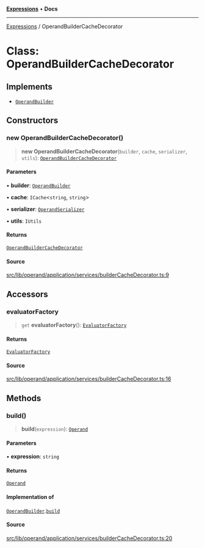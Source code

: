 [**Expressions**](../README.md) • **Docs**

***

[Expressions](../README.md) / OperandBuilderCacheDecorator

# Class: OperandBuilderCacheDecorator

## Implements

- [`OperandBuilder`](../interfaces/OperandBuilder.md)

## Constructors

### new OperandBuilderCacheDecorator()

> **new OperandBuilderCacheDecorator**(`builder`, `cache`, `serializer`, `utils`): [`OperandBuilderCacheDecorator`](OperandBuilderCacheDecorator.md)

#### Parameters

• **builder**: [`OperandBuilder`](../interfaces/OperandBuilder.md)

• **cache**: `ICache`\<`string`, `string`\>

• **serializer**: [`OperandSerializer`](../interfaces/OperandSerializer.md)

• **utils**: `IUtils`

#### Returns

[`OperandBuilderCacheDecorator`](OperandBuilderCacheDecorator.md)

#### Source

[src/lib/operand/application/services/builderCacheDecorator.ts:9](https://github.com/data7expressions/3xpr/blob/7acee0c2886cdd6f6b6d4a83a1fd843738c9d027/src/lib/operand/application/services/builderCacheDecorator.ts#L9)

## Accessors

### evaluatorFactory

> `get` **evaluatorFactory**(): [`EvaluatorFactory`](../interfaces/EvaluatorFactory.md)

#### Returns

[`EvaluatorFactory`](../interfaces/EvaluatorFactory.md)

#### Source

[src/lib/operand/application/services/builderCacheDecorator.ts:16](https://github.com/data7expressions/3xpr/blob/7acee0c2886cdd6f6b6d4a83a1fd843738c9d027/src/lib/operand/application/services/builderCacheDecorator.ts#L16)

## Methods

### build()

> **build**(`expression`): [`Operand`](Operand.md)

#### Parameters

• **expression**: `string`

#### Returns

[`Operand`](Operand.md)

#### Implementation of

[`OperandBuilder`](../interfaces/OperandBuilder.md).[`build`](../interfaces/OperandBuilder.md#build)

#### Source

[src/lib/operand/application/services/builderCacheDecorator.ts:20](https://github.com/data7expressions/3xpr/blob/7acee0c2886cdd6f6b6d4a83a1fd843738c9d027/src/lib/operand/application/services/builderCacheDecorator.ts#L20)
